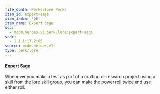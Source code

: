 ```yaml
---
file_dpath: Perks/Lore Perks
item_id: expert-sage
item_index: '05'
item_name: Expert Sage
scc:
  - mcdm.heroes.v1:perk.lore:expert-sage
scdc:
  - 1.1.1:17.2:05
source: mcdm.heroes.v1
type: perk/lore
---
```


#### Expert Sage

Whenever you make a test as part of a crafting or research project using a skill from the lore skill group, you can make the power roll twice and use either roll.
